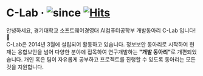 # C-Lab &middot; ![since](https://img.shields.io/badge/Since-2014-blue) [![Hits](https://hits.seeyoufarm.com/api/count/incr/badge.svg?url=https%3A%2F%2Fgithub.com%2Fkgu-clab&count_bg=%2379C83D&title_bg=%23555555&icon=&icon_color=%23E7E7E7&title=hits&edge_flat=false)](https://hits.seeyoufarm.com)

안녕하세요, 경기대학교 소프트웨어경영대 AI컴퓨터공학부 개발동아리 C-Lab 입니다! 👋  
C-Lab은 2014년 3월에 설립되어 활동하고 있습니다. 정보보안 동아리로 시작하여 현재는 융합보안을 넘어 다양한 분야에 접목하여 연구개발하는 <b>"개발 동아리"</b>로 개편되었습니다. 개인 혹은 팀이 자유롭게 공부하고 프로젝트를 진행할 수 있도록 동아리는 모든 것을 지원합니다.
